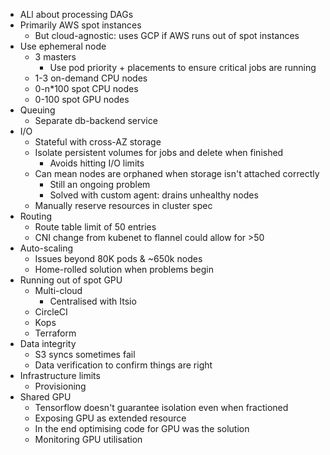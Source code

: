 
* ALl about processing DAGs
* Primarily AWS spot instances
    * But cloud-agnostic: uses GCP if AWS runs out of spot instances
* Use ephemeral node
    * 3 masters
        * Use pod priority + placements to ensure critical jobs are running
    * 1-3 on-demand CPU nodes
    * 0-n*100 spot CPU nodes
    * 0-100 spot GPU nodes
* Queuing
    * Separate db-backend service
* I/O
    * Stateful with cross-AZ storage
    * Isolate persistent volumes for jobs and delete when finished
        * Avoids hitting I/O limits
    * Can mean nodes are orphaned when storage isn't attached correctly
        * Still an ongoing problem
        * Solved with custom agent: drains unhealthy nodes
    * Manually reserve resources in cluster spec
* Routing
    * Route table limit of 50 entries
    * CNI change from kubenet to flannel could allow for >50
* Auto-scaling
    * Issues beyond 80K pods & ~650k nodes
    * Home-rolled solution when problems begin
* Running out of spot GPU 
    * Multi-cloud
        * Centralised with Itsio
    * CircleCI
    * Kops
    * Terraform
* Data integrity
    * S3 syncs sometimes fail
    * Data verification to confirm things are right
* Infrastructure limits
    * Provisioning
* Shared GPU
    * Tensorflow doesn't guarantee isolation even when fractioned
    * Exposing GPU as extended resource 
    * In the end optimising code for GPU was the solution
    * Monitoring GPU utilisation

